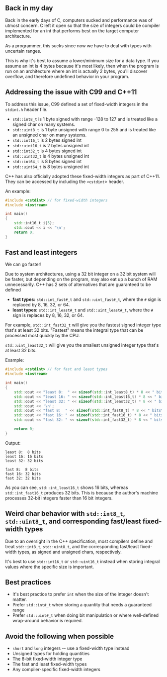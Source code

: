 ## Back in my day

Back in the early days of C, computers sucked and performance was of utmost concern. C left it open so that the size of integers could be compiler implemented for an int that performs best on the target computer architecture.

As a programmer, this sucks since now we have to deal with types with uncertain ranges.

This is why it's best to assume a lower/minimum size for a data type. If you assume an int is 4 bytes because it's most likely, then when the program is run on an architecture where an int is actually 2 bytes, you'll discover overflow, and therefore undefined behavior in your program.

## Addressing the issue with C99 and C++11

To address this issue, C99 defined a set of fixed-width integers in the `stdint.h` header file.

- `std::int8_t` is 1 byte signed with range -128 to 127 and is treated like a signed char on many systems.
- `std::uint8_t` is 1 byte unsigned with range 0 to 255 and is treated like an unsigned char on many systems.
- `std::int16_t` is 2 bytes signed int
- `std::uint16_t` is 2 bytes unsigned int
- `std::int32_t` is 4 bytes signed int
- `std::uint32_t` is 4 bytes unsigned int
- `std::int64_t` is 8 bytes signed int
- `std::uint64_t` is 8 bytes unsigned int

C++ has also officially adopted these fixed-width integers as part of C++11. They can be accessed by including the `<cstdint`> header.

An example:
```cpp
#include <cstdint> // for fixed-width integers
#include <iostream>

int main()
{
    std::int16_t i{5};
    std::cout << i << '\n';
    return 0;
}
```

## Fast and least integers

We can go faster!

Due to system architectures, using a 32 bit integer on a 32 bit system will be faster, but depending on the program, may also eat up a bunch of RAM unnecessarily. C++ has 2 sets of alternatives that are guaranteed to be defined

- **fast types:** `std::int_fast#_t` and `std::uint_fast#_t`, where the `#` sign is replaced by 8, 16, 32, or 64.
- **least types:** `std::int_least#_t` and `std::uint_least#_t`, where the `#` sign is replaces by 8, 16, 32, or 64.

For example, `std::int_fast32_t` will give you the fastest signed integer type that's at least 32 bits. "Fastest" means the integral type that can be processed most quickly by the CPU.

`std::uint_least32_t` will give you the smallest unsigned integer type that's at least 32 bits.

Example:
```cpp
#include <cstdint> // for fast and least types
#include <iostream>

int main()
{
	std::cout << "least 8:  " << sizeof(std::int_least8_t) * 8 << " bits\n";
	std::cout << "least 16: " << sizeof(std::int_least16_t) * 8 << " bits\n";
	std::cout << "least 32: " << sizeof(std::int_least32_t) * 8 << " bits\n";
	std::cout << '\n';
	std::cout << "fast 8:  " << sizeof(std::int_fast8_t) * 8 << " bits\n";
	std::cout << "fast 16: " << sizeof(std::int_fast16_t) * 8 << " bits\n";
	std::cout << "fast 32: " << sizeof(std::int_fast32_t) * 8 << " bits\n";

	return 0;
}
```

Output:
```
least 8:  8 bits
least 16: 16 bits
least 32: 32 bits

fast 8:  8 bits
fast 16: 32 bits
fast 32: 32 bits
```

As you can see, `std::int_least16_t` shows 16 bits, whereas `std::int_fast16_t` produces 32 bits. This is because the author's machine processes 32-bit integers faster than 16 bit integers.

## Weird char behavior with `std::int8_t`, `std::uint8_t`, and corresponding fast/least fixed-width types

Due to an oversight in the C++ specification, most compilers define and treat `std::int8_t`, `std::uint8_t`, and the corresponding fast/least fixed-width types, as signed and unsigned chars, respectively.

It's best to use `std::int16_t` or `std::uint16_t` instead when storing integral values where the specific size is important.

## Best practices

- It's best practice to prefer `int` when the size of the integer doesn't matter.
- Prefer `std::int#_t` when storing a quantity that needs a guaranteed range
- Prefer `std::uint#_t` when doing bit manipulation or where well-defined wrap-around behavior is required.

## Avoid the following when possible
- `short` and `long` integers -- use a fixed-width type instead
- Unsigned types for holding quantities
- The 8-bit fixed-width integer type
- The fast and least fixed-width types
- Any compiler-specific fixed-width integers
